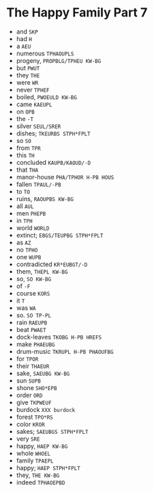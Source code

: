 # The Happy Family Part 7

* and `SKP`
* had `H`
* a `AEU`
* numerous `TPHAOUPLS`
* progeny, `PROPBLG/TPHEU KW-BG`
* but `PWUT`
* they `THE`
* were `WR`
* never `TPHEF`
* boiled, `PWOEULD KW-BG`
* came `KAEUPL`
* on `OPB`
* the `-T`
* silver `SEUL/SRER`
* dishes; `TKEURBS STPH*FPLT`
* so `SO`
* from `TPR`
* this `TH`
* concluded `KAUPB/KAOUD/-D`
* that `THA`
* manor-house `PHA/TPHOR H-PB HOUS`
* fallen `TPAUL/-PB`
* to `TO`
* ruins, `RAOUPBS KW-BG`
* all `AUL`
* men `PHEPB`
* in `TPH`
* world `WORLD`
* extinct; `EBGS/TEUPBG STPH*FPLT`
* as `AZ`
* no `TPHO`
* one `WUPB`
* contradicted `KR*EUBGT/-D`
* them, `THEPL KW-BG`
* so, `SO KW-BG`
* of `-F`
* course `KORS`
* it `T`
* was `WA`
* so. `SO TP-PL`
* rain `RAEUPB`
* beat `PWAET`
* dock-leaves `TKOBG H-PB HREFS`
* make `PHAEUBG`
* drum-music `TKRUPL H-PB PHAOUFBG`
* for `TPOR`
* their `THAEUR`
* sake, `SAEUBG KW-BG`
* sun `SUPB`
* shone `SHO*EPB`
* order `ORD`
* give `TKPWEUF`
* burdock `XXX burdock`
* forest `TPO*RS`
* color `KROR`
* sakes; `SAEUBGS STPH*FPLT`
* very `SRE`
* happy, `HAEP KW-BG`
* whole `WHOEL`
* family `TPAEPL`
* happy; `HAEP STPH*FPLT`
* they, `THE KW-BG`
* indeed `TPHAOEPBD`
